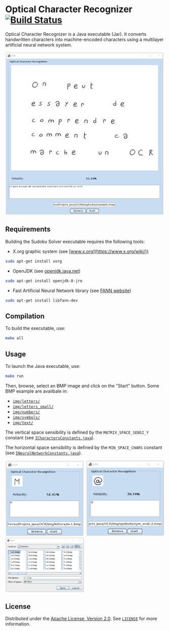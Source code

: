 # Optical Character Recognizer [![Build Status](https://travis-ci.org/kortescode/One-Time-Password-Generator.svg?branch=master)](https://travis-ci.org/kortescode/One-Time-Password-Generator)

Optical Character Recognizer is a Java executable (Jar). It converts handwritten characters into machine-encoded characters using a multilayer artificial neural network system.

<img src="img/previews/text_preview.png" width="500" title="Optical Character Recognizer text preview">

## Requirements

Building the Sudoku Solver executable requires the following tools:
- X.org graphic system (see [www.x.org](https://www.x.org/wiki/))
```bash
sudo apt-get install xorg
```
- OpenJDK (see [openjdk.java.net](https://openjdk.java.net))
```bash
sudo apt-get install openjdk-8-jre
```
- Fast Artificial Neural Network library (see [FANN website](http://leenissen.dk/fann/wp/))
```bash
sudo apt-get install libfann-dev
```

## Compilation

To build the executable, use:
```bash
make all
```

## Usage

To launch the Java executable, use:
```bash
make run
```
Then, browse, select an BMP image and click on the "Start" button. Some BMP example are availbale in:
- [`img/letters/`](img/letters/)
- [`img/letters_small/`](img/letters_small/)
- [`img/numbers/`](img/numbers/)
- [`img/symbols/`](img/symbols/)
- [`img/text/`](img/texts/)

The vertical space sensibility is defined by the `MATRIX_SPACE_SENSI_Y` constant (see [`ICharactersConstants.java`](src/bmp/ICharactersConstants.java)).

The horizontal space sensibility is defined by the `MIN_SPACE_CHARS` constant (see [`INeuralNetworkConstants.java`](src/fann/INeuralNetworkConstants.java)).

<img src="img/previews/letter_preview.png" width="250" title="Optical Character Recognizer letter preview"> <img src="img/previews/symbol_preview.png" width="250" title="Optical Character Recognizer symbol preview"> <img src="img/previews/browse_preview.png" width="250" title="Optical Character Recognizer browse preview">

## License

Distributed under the [Apache License, Version 2.0](http://www.apache.org/licenses/). See [`LICENSE`](LICENSE) for more information.
